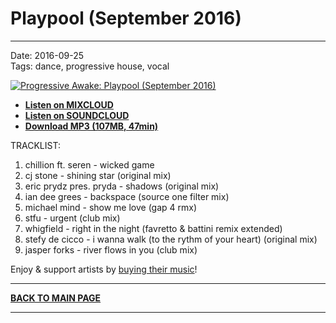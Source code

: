 # Playpool (September 2016)  

----

Date: 2016-09-25    
Tags:  dance, progressive house, vocal    

[![Progressive Awake: Playpool (September 2016)](https://thumbnailer.mixcloud.com/unsafe/300x300/extaudio/b/1/f/5/65d1-7608-48cb-949f-f836a56b081f)](https://www.mixcloud.com/progressiveawake/playpool-september-2016/)
  
* [**Listen on MIXCLOUD**](http://www.mixcloud.com/progressiveawake/playpool-september-2016/)  
* [**Listen on SOUNDCLOUD**](https://soundcloud.com/progressive-awake/playpool-september-2016/)  
* [**Download MP3 (107MB, 47min)**](https://1drv.ms/u/s!Alo3H0XlzdZxgW9fRhK6BaRHljuX?e=bDamuY)  
  
TRACKLIST:  

01. chillion ft. seren - wicked game   
02. cj stone - shining star (original mix)  
03. eric prydz pres. pryda - shadows (original mix)  
04. ian dee grees - backspace (source one filter mix)  
05. michael mind - show me love (gap 4 rmx)  
06. stfu - urgent (club mix)  
07. whigfield - right in the night (favretto & battini remix extended)  
08. stefy de cicco - i wanna walk (to the rythm of your heart) (original mix)  
09. jasper forks - river flows in you (club mix)  


Enjoy & support artists by [buying their music](http://www.junodownload.com/charts/mixcloud/progressiveawake/playpool-september-2016/495514471)!

----

[**BACK TO MAIN PAGE**](./README.md)

---- 
